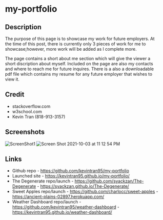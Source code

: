 # my-portfolio

## Description
The purpose of this page is to showcase my work for future employers. At the time of this post, there is currently only 3 pieces of work for me to showcase;however, more work will be added as I complete more.

The page contains a short about me section which will give the viewer a short discription about myself. Included on the page are also my contacts and where to reach me for future inquires. There is a also a downloadable pdf file which contains my resume for any future employer that wishes to view it. 

## Credit
- stackoverflow.com
- w3school.com
- Kevin Tran (818-913-3157)

## Screenshots
![ScreenShot1](https://user-images.githubusercontent.com/87213793/128972628-4cd56bb7-3a9e-43f4-8e13-3c062553e997.png)
![Screen Shot 2021-10-03 at 11 12 54 PM](https://user-images.githubusercontent.com/87213793/135802287-2634961c-7558-4535-bdda-86ab4f10c073.png)



## Links
- Github repo - https://github.com/kevintran95/my-portfolio
- Launched site - https://kevintran95.github.io/my-portfolio/
- The Degenerate repo/launch - https://github.com/syackzan/The-Degenerate - https://syackzan.github.io/The-Degenerate/
- Sweet Apples repo/launch - https://github.com/charlocc/sweet-apples - https://ancient-plains-02897.herokuapp.com/
- Weather Dashboard repo/launch - https://github.com/kevintran95/weather-dashboard - https://kevintran95.github.io/weather-dashboard/

